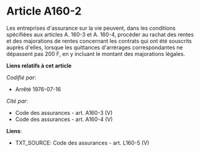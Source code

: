 # Article A160-2

Les entreprises d'assurance sur la vie peuvent, dans les conditions spécifiées aux articles A. 160-3 et A. 160-4, procéder au
rachat des rentes et des majorations de rentes concernant les contrats qui ont été souscrits auprès d'elles, lorsque les
quittances d'arrérages correspondantes ne dépassent pas 200 F, en y incluant le montant des majorations légales.

**Liens relatifs à cet article**

_Codifié par_:

  - Arrêté 1976-07-16

_Cité par_:

  - Code des assurances - art. A160-3 (V)
  - Code des assurances - art. A160-4 (V)

**Liens**:

  - TXT_SOURCE: Code des assurances - art. L160-5 (V)
